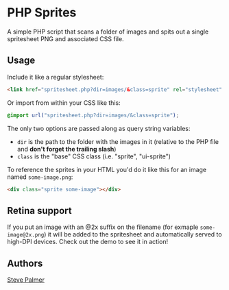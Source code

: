 # PHP Sprites

A simple PHP script that scans a folder of images and spits out a single spritesheet PNG and associated CSS file.

## Usage

Include it like a regular stylesheet:

```html
<link href="spritesheet.php?dir=images/&class=sprite" rel="stylesheet" type="text/css" />
```

Or import from within your CSS like this:

```css
@import url("spritesheet.php?dir=images/&class=sprite");
```

The only two options are passed along as query string variables:

- `dir` is the path to the folder with the images in it (relative to the PHP file and __don't forget the trailing slash__)
- `class` is the "base" CSS class (i.e. "sprite", "ui-sprite")

To reference the sprites in your HTML you'd do it like this for an image named `some-image.png`:

```html
<div class="sprite some-image"></div>
```

## Retina support

If you put an image with an @2x suffix on the filename (for exmaple `some-image@2x.png`) it will be added to the spritesheet and automatically served to high-DPI devices. Check out the demo to see it in action!

## Authors

[Steve Palmer](https://github.com/spalmer)
